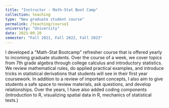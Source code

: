 ```yaml
---
title: "Instructor - Math-Stat Boot Camp"
collection: teaching
type: "New graduate student course"
permalink: /teaching/course1
university: "University"
date: 2023-09-20
semester: "Fall 2021, Fall 2022, Fall 2023"
---
```


I developed a "Math-Stat Bootcamp" refresher course that is offered yearly to incoming graduate students. Over the course of a week, we cover topics from 7th grade algebra through college calculus and introductory statistics. We review mathematical rules, do applied practical examples, and introduce tricks in statistical derivations that students will see in their first year coursework. In addition to a review of important concepts, I also aim to give students a safe space to review materials, ask questions, and develop relationships. Over the years, I have also added coding components (introduction to R, visualizing spatial data in R, mechanics of statistical tests.) 

